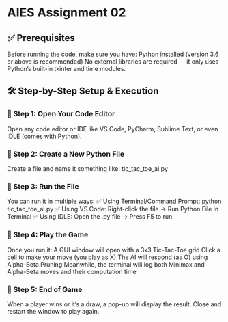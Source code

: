 # AIES Assignment 02

## ✅ Prerequisites
Before running the code, make sure you have:
Python installed (version 3.6 or above is recommended)
No external libraries are required — it only uses Python’s built-in tkinter and time modules.

## 🛠️ Step-by-Step Setup & Execution
### 🔹 Step 1: Open Your Code Editor
Open any code editor or IDE like VS Code, PyCharm, Sublime Text, or even IDLE (comes with Python).

### 🔹 Step 2: Create a New Python File
Create a file and name it something like:
tic_tac_toe_ai.py

### 🔹 Step 3: Run the File
You can run it in multiple ways:
✅ Using Terminal/Command Prompt:
python tic_tac_toe_ai.py
✅ Using VS Code:
Right-click the file → Run Python File in Terminal
✅ Using IDLE:
Open the .py file → Press F5 to run

### 🔹 Step 4: Play the Game
Once you run it:
A GUI window will open with a 3x3 Tic-Tac-Toe grid
Click a cell to make your move (you play as X)
The AI will respond (as O) using Alpha-Beta Pruning
Meanwhile, the terminal will log both Minimax and Alpha-Beta moves and their computation time

### 🔹 Step 5: End of Game
When a player wins or it’s a draw, a pop-up will display the result.
Close and restart the window to play again.
